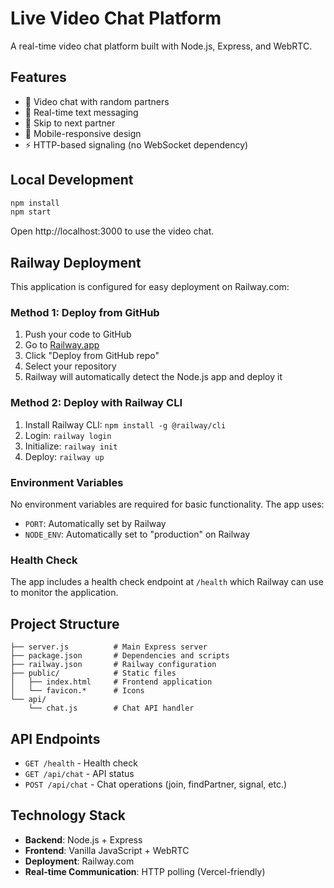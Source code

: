 # Live Video Chat Platform

A real-time video chat platform built with Node.js, Express, and WebRTC.

## Features

- 🎥 Video chat with random partners
- 💬 Real-time text messaging
- 🔄 Skip to next partner
- 📱 Mobile-responsive design
- ⚡ HTTP-based signaling (no WebSocket dependency)

## Local Development

```bash
npm install
npm start
```

Open http://localhost:3000 to use the video chat.

## Railway Deployment

This application is configured for easy deployment on Railway.com:

### Method 1: Deploy from GitHub

1. Push your code to GitHub
2. Go to [Railway.app](https://railway.app)
3. Click "Deploy from GitHub repo"
4. Select your repository
5. Railway will automatically detect the Node.js app and deploy it

### Method 2: Deploy with Railway CLI

1. Install Railway CLI: `npm install -g @railway/cli`
2. Login: `railway login`
3. Initialize: `railway init`
4. Deploy: `railway up`

### Environment Variables

No environment variables are required for basic functionality. The app uses:

- `PORT`: Automatically set by Railway
- `NODE_ENV`: Automatically set to "production" on Railway

### Health Check

The app includes a health check endpoint at `/health` which Railway can use to monitor the application.

## Project Structure

```
├── server.js          # Main Express server
├── package.json       # Dependencies and scripts
├── railway.json       # Railway configuration
├── public/            # Static files
│   ├── index.html     # Frontend application
│   └── favicon.*      # Icons
└── api/
    └── chat.js        # Chat API handler
```

## API Endpoints

- `GET /health` - Health check
- `GET /api/chat` - API status
- `POST /api/chat` - Chat operations (join, findPartner, signal, etc.)

## Technology Stack

- **Backend**: Node.js + Express
- **Frontend**: Vanilla JavaScript + WebRTC
- **Deployment**: Railway.com
- **Real-time Communication**: HTTP polling (Vercel-friendly)
